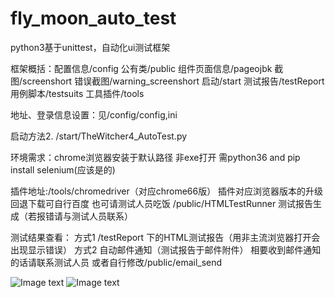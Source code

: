 # fly_moon_auto_test
python3基于unittest，自动化ui测试框架

框架概括：配置信息/config
        公有类/public
        组件页面信息/pageojbk
        截图/screenshort
        错误截图/warning_screenshort
        启动/start
        测试报告/testReport
        用例脚本/testsuits
        工具插件/tools

地址、登录信息设置：见/config/config,ini


启动方法2. /start/TheWitcher4_AutoTest.py

环境需求：chrome浏览器安装于默认路径
        非exe打开 需python36 and pip install selenium(应该是的)

插件地址:/tools/chromedriver（对应chrome66版） 插件对应浏览器版本的升级回退下载可自行百度  也可请测试人员吃饭
        /public/HTMLTestRunner 测试报告生成（若报错请与测试人员联系）

测试结果查看： 方式1 /testReport 下的HTML测试报告（用非主流浏览器打开会出现显示错误）
            方式2 自动邮件通知（测试报告于邮件附件）  相要收到邮件通知的话请联系测试人员 或者自行修改/public/email_send



![Image text](https://github.com/OkHao/fly_moon_auto_test/blob/master/auto_test_map/screenpicture/%E5%88%86%E6%94%AF.png)
![Image text](https://github.com/OkHao/fly_moon_auto_test/blob/master/auto_test_map/screenpicture/%7B80MY0RG2%251TIE4L9Y%7DI~%256.png)
